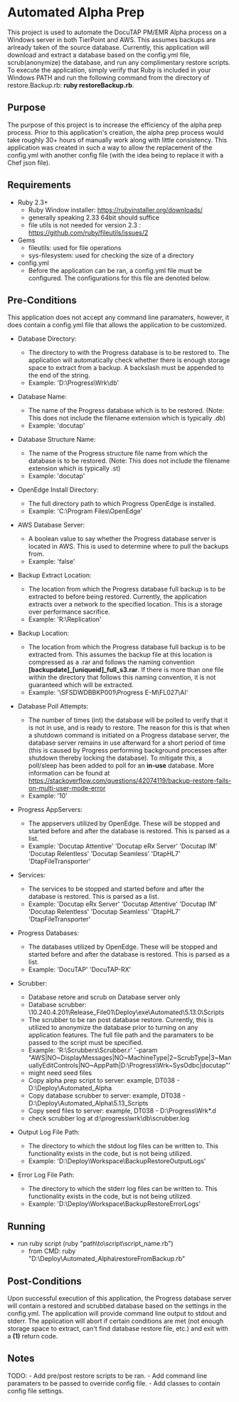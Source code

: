# Automated Alpha Prep
This project is used to automate the DocuTAP PM/EMR Alpha process on a Windows 
server in both TierPoint and AWS. This assumes backups are arlready taken of the 
source database. Currently, this application will download and 
extract a database based on the config.yml file, scrub(anonymize) the database, 
and run any complimentary restore scripts. To execute the application, simply 
verify that Ruby is included in your Windows PATH and run the following command 
from the directory of restore.Backup.rb: 
**ruby restoreBackup.rb**.

## Purpose
The purpose of this project is to increase the efficiency of the alpha prep
process. Prior to this application's creation, the alpha prep process would take 
roughly 30+ hours of manually work along with little consistency. This 
application was created in such a way to allow the replacement of the config.yml
with another config file (with the idea being to replace it with a Chef json 
file).  

## Requirements
- Ruby 2.3+
    - Ruby Window installer: https://rubyinstaller.org/downloads/
    - generally speaking 2.33 64bit should suffice
    - file utils is not needed for version 2.3 : https://github.com/ruby/fileutils/issues/2 
- Gems
    - fileutils: used for file operations
    - sys-filesystem: used for checking the size of a directory
- config.yml
    - Before the application can be ran, a config.yml file must be configured. 
      The configurations for this file are denoted below.
      
## Pre-Conditions
This application does not accept any command line paramaters, however, it does 
contain a config.yml file that allows the application to be customized.

- Database Directory:
    - The directory to with the Progress database is to be restored to. The 
      application will automatically check whether there is enough storage space
      to extract from a backup. A backslash must be appended to the end of the 
      string. 
    - Example: 'D:\Progress\Wrk\db\'
- Database Name:
    - The name of the Progress database which is to be restored. (Note: This 
      does not include the filename extension which is typically .db)
    - Example: 'docutap'
- Database Structure Name:
    - The name of the Progress structure file name from which the database is to
      be restored. (Note: This does not include the filename extension which is 
      typically .st)
    - Example: 'docutap'
- OpenEdge Install Directory:
    - The full directory path to which Progress OpenEdge is installed.
    - Example: 'C:\Program Files\OpenEdge\'
- AWS Database Server:
    - A boolean value to say whether the Progress database server is located in 
      AWS. This is used to determine where to pull the backups from.
    - Example: 'false'
- Backup Extract Location:
    - The location from which the Progress database full backup is to be
      extracted to before being restored. Currently, the application extracts 
      over a network to the specified location. This is a storage over 
      performance sacrifice.
    - Example: 'R:\Replication\'
- Backup Location:
    - The location from which the Progress database full backup is to be 
      extracted from. This assumes the backup file at this location is 
      compressed as a .rar and follows the naming convention 
      **[backupdate]_[uniqueid]_full_s3.rar**. If there is more than one file 
      within the directory that follows this naming convention, it is not 
      guaranteed which will be extracted.
    - Example: '\\SFSDWDBBKP001\Progress E-M\FL027\AI\'
- Database Poll Attempts: 
    - The number of times (int) the database will be polled to verify that it is
      not in use, and is ready to restore. The reason for this is that when a 
      shutdown command is initiated on a Progress database server, the database 
      server remains in use afterward for a short period of time (this is caused
      by Progress performing background processes after shutdown thereby locking
      the database). To mitigate this, a poll/sleep has been added to poll for 
      an **in-use** database. More information can be found at 
      https://stackoverflow.com/questions/42074119/backup-restore-fails-on-multi-user-mode-error
    - Example: '10'
- Progress AppServers: 
    - The appservers utilized by OpenEdge. These will be stopped and started 
      before and after the database is restored. This is parsed as a list.
    - Example: 'Docutap Attentive'
               'Docutap eRx Server'
               'Docutap IM'
               'Docutap Relentless'
               'Docutap Seamless'
               'DtapHL7'
               'DtapFileTransporter'
- Services: 
    - The services to be stopped and started before and after the database is
      restored. This is parsed as a list.
    - Example: 'Docutap eRx Server'
               'Docutap Attentive'
               'Docutap IM'
               'Docutap Relentless'
               'Docutap Seamless'
               'DtapHL7'
               'DtapFileTransporter'

- Progress Databases: 
    - The databases utilized by OpenEdge. These will be stopped and started 
      before and after the database is restored. This is parsed as a list.
    - Example: 'DocuTAP'
               'DocuTAP-RX'
- Scrubber: 
    - Database retore and scrub on Database server only
    - Database scrubber: \\10.240.4.201\Release_File01\Deploy\exe\Automated\5.13.0\Scripts
    - The scrubber to be ran post database restore. Currently, this is utilized 
      to anonymize the database prior to turning on any application features. 
      The full file path and the paramaters to be passed to the script must be 
      specified.
    - Example: 'R:\Scrubbers\Scrubber.r'
               '-param "AWS|NO~DisplayMessages|NO~MachineType|2~ScrubType|3~ManuallyEditControls|NO~AppPath|D:\Progress\Wrk~SysOdbc|docutap"'
    - might need seed files
    - Copy alpha prep script to server: example, DT038 - D:\Deploy\Automated_Alpha
    - Copy database scrubber to server: example, DT038 - D:\Deploy\Automated_Alpha\5.13_Scripts
    - Copy seed files to server: example, DT038 - D:\Progress\Wrk\*.d
    - check scrubber log at d:\progress\wrk\db\scrubber.log
- Output Log File Path:
    - The directory to which the stdout log files can be written to. This 
      functionality exists in the code, but is not being utilized. 
    - Example: 'D:\Deploy\Workspace\BackupRestoreOutputLogs\'
- Error Log File Path:
    - The directory to which the stderr log files can be written to. This 
      functionality exists in the code, but is not being utilized. 
    - Example: 'D:\Deploy\Workspace\BackupRestoreErrorLogs\'

## Running
- run ruby script (ruby "path\to\script\script_name.rb")
	- from CMD: ruby "D:\Deploy\Automated_Alpha\restoreFromBackup.rb"

## Post-Conditions
Upon successful execution of this application, the Progress database server will 
contain a restored and scrubbed database based on the settings in the 
config.yml. The application will provide command line output to stdout and 
stderr. The application will abort if certain conditions are met (not enough 
storage space to extract, can't find database restore file, etc.) and exit with 
a **(1)** return code.
    
## Notes
TODO:
    - Add pre/post restore scripts to be ran.
    - Add command line paramaters to be passed to override config file.
    - Add classes to contain config file settings.
    
    
    
    
    
    
    
    
    